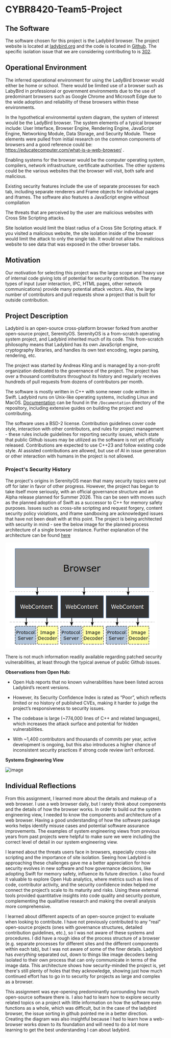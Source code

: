 # CYBR8420-Team5-Project

## The Software
The software chosen for this project is the Ladybird browser. The project website is located at [ladybird.org](https://ladybird.org/) and the code is located in [Github](https://github.com/LadybirdBrowser/ladybird). The specific isolation issue that we are considering contributing to is [302](https://github.com/LadybirdBrowser/ladybird/issues/302).

## Operational Environment
The inferred operational environment for using the LadyBird browser would either be home or school. 
There would be limited use of a browser such as LabyBird in professional or government environments due to 
the use of predominant browsers such as Google Chrome and Microsoft Edge due to the wide adoption and reliability of these browsers within these environments.

In the hypothetical environmental system diagram, the system of interest would be the LadyBird browser. The system elements of a typical browser include: User Interface, Browser Engine, Rendering Engine, JavaScript Engine, Networking Module, Data Storage, and Security Module. These elements were pulled from initial research on the common components of browsers and a good reference could be: https://educatecomputer.com/what-is-a-web-browser/ . 

Enabling systems for the browser would be the computer operating system, compilers, network infrastructure, certificate authorities. The other systems could be the various websites that the browser will visit, both safe and malicious.

Existing security features include the use of separate processes for each tab, including separate renderers and Frame objects for individual pages and iframes. The software also features a JavaScript engine without compilation

The threats that are perceived by the user are malicious websites with Cross Site Scripting attacks.

Site Isolation would limit the blast radius of a Cross Site Scripting attack. If you visited a malicious website, the site isolation inside of the browser would limit the attack to only the single tab. It would not allow the malicious website to see data that was exposed in the other browser tabs.

## Motivation
Our motivation for selecting this project was the large scope and heavy use of internal code giving lots of potential for security contribution. The many types of input (user interaction, IPC, HTML pages, other network communications) provide many potential attack vectors. Also, the large number of contributors and pull requests show a project that is built for outside contribution.

## Project Description
Ladybird is an open-source cross-platform browser forked from another open-source project, SerenityOS. SerenityOS is a from-scratch operating system project, and Ladybird inherited much of its code. This from-scratch philosophy means that Ladybird has its own JavaScript engine, cryptography libraries, and handles its own text encoding, regex parsing, rendering, etc.

The project was started by Andreas Kling and is managed by a non-profit organization dedicated to the governance of the project. The project has over a thousand contributors throughout its history and regularly receives hundreds of pull requests from dozens of contributors per month.

The software is mostly written in C++ with some newer code written in Swift. Ladybird runs on Unix-like operating systems, including Linux and MacOS. [Documentation](https://github.com/LadybirdBrowser/ladybird/tree/master/Documentation) can be found in the `/Documentation` directory of the repository, including extensive guides on building the project and contributing. 

The software uses a BSD-2 license. Contribution guidelines cover code style, interaction with other contributors, and rules for project management - these rules include guidelines for reporting security issues, which state that public Github issues may be utilized as the software is not yet officially released. Contributions are expected to use C++23 and follow existing code style. AI assisted contributions are allowed, but use of AI in issue generation or other interaction with humans in the project is not allowed.

### Project's Security History
The project's origins in SerenityOS mean that many security topics were put off for later in favor of other progress. However, the project has begun to take itself more seriously, with an official governance structure and an Alpha release planned for Summer 2026. This can be seen with moves such as the planned adoption of Swift as a successor to C++ for memory safety purposes. Issues such as cross-site scripting and request forgery, content security policy violations, and iframe sandboxing are acknowledged issues that have not been dealt with at this point. The project is being architected with security in mind - see the below image for the planned process architecture of a single browser instance. Further explanation of the architecture can be found [here](https://github.com/LadybirdBrowser/ladybird/blob/bbcd8bd97ca5b3bbf93a6c5183b89bd887c67e54/Documentation/ProcessArchitecture.md#L4)

![Process Architecture](https://github.com/LadybirdBrowser/ladybird/blob/bbcd8bd97ca5b3bbf93a6c5183b89bd887c67e54/Documentation/Images/processes.png)

There is not much information readily available regarding patched security vulnerabilities, at least through the typical avenue of public Github issues.

**Observations from Open Hub:**

- Open Hub reports that no known vulnerabilities have been listed across Ladybird’s recent versions.

- However, its Security Confidence Index is rated as “Poor”, which reflects limited or no history of published CVEs, making it harder to judge the project’s responsiveness to security issues.

- The codebase is large (~774,000 lines of C++ and related languages), which increases the attack surface and potential for hidden vulnerabilities.

- With ~1,400 contributors and thousands of commits per year, active development is ongoing, but this also introduces a higher chance of inconsistent security practices if strong code review isn’t enforced.

**Systems Engineering View**

<img width="842" height="661" alt="image" src="https://github.com/user-attachments/assets/fd5e3b54-ee23-426b-9e88-6a6fbbb51bdc" />


## Individual Reflections
From this assignment, I learned more about the details and makeup of a web browser. I use a web browser daily, but I rarely think about components and the details of how the browser works. In order to build out the system engineering view, I needed to know the components and architecture of a web browser. Having a good understanding of how the software package works helps identify misuse cases and potential software assurance improvements. The examples of system engineering views from previous years from past projects were helpful to make sure we were including the correct level of detail in our system engineering view.

I learned about the threats users face in browsers, especially cross-site scripting and the importance of site isolation. Seeing how Ladybird is approaching these challenges gave me a better appreciation for how security evolves in new software and how governance decisions, like adopting Swift for memory safety, influence its future direction. I also found it valuable to explore Open Hub analytics, where metrics such as lines of code, contributor activity, and the security confidence index helped me connect the project’s scale to its maturity and risks. Using these external tools provided quantitative insights into code quality and security posture, complementing the qualitative research and making the overall analysis more comprehensive.

I learned about different aspects of an open-source project to evaluate when looking to contribute. I have not previously contributed to any "real" open-source projects (ones with governance structures, detailed contribution guidelines, etc.), so I was not aware of these systems and procedures. I did have a rough idea of the process structure of a browser (e.g. separate processes for different sites and the different components within each tab), but I was not aware of some of the finer details. Ladybird has _everything_ separated out, down to things like image decoders being isolated to their own process that can only communicate in terms of the image data. This architecture shows how security-minded the project is, yet there's still plenty of holes that they acknowledge, showing just how much continued effort has to go in to security for projects as large and complex as a browser.

This assignment was eye-opening predominantly surrounding how much open-source software there is. I also had to learn how to explore security related topics on a project with little information on how the software even functions as a whole, which was difficult, but in the case of the ladybird browser, the issue sorting in github pointed me in a better direction. Creating the diagram was also insightful because I had to learn how a web-browser works down to its foundation and will need to do a lot more learning to get the best understanding I can about ladybird. 
